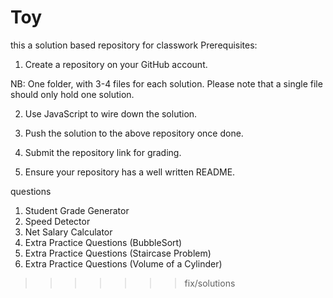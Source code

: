 # Toy
this a solution based repository for classwork
Prerequisites: 

1. Create a repository on your GitHub account. 

NB: One folder, with 3-4 files for each solution. Please note that a single file should only hold one solution.

2. Use JavaScript to wire down the solution.

3. Push the solution to the above repository once done.

4. Submit the repository link for grading.

5. Ensure your repository has a well written README.
 
 questions
1. Student Grade Generator
2. Speed Detector
3. Net Salary Calculator
4. Extra Practice Questions (BubbleSort)
5. Extra Practice Questions (Staircase Problem)
6. Extra Practice Questions (Volume of a Cylinder)
>>>>>>> fix/solutions
